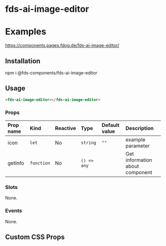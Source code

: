 # fds-ai-image-editor

# Examples

https://components.pages.fdog.de/fds-ai-image-editor/

## Installation
npm i @fds-components/fds-ai-image-editor

## Usage 
``` html
<fds-ai-image-editor></fds-ai-image-editor>
```

[//]: # "Autogeneratedstart"
### Props

| Prop name | Kind | Reactive | Type | Default value | Description |
| :--- | :--- | :--- | :--- | :--- | :--- |
| icon | <code>let</code> | No | <code>string</code> | <code>""</code> | example parameter |
| getInfo | <code>function</code> | No | <code>() => any</code> | <code></code> | Get information about component |
### Slots

None.

### Events

None.


[//]: # "Autogeneratedstop"

## Custom CSS Props

 

 
